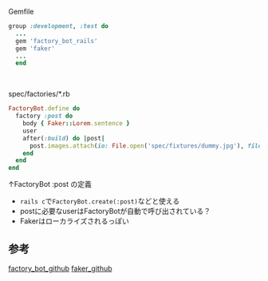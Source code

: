 Gemfile
```ruby
group :development, :test do
  ...
  gem 'factory_bot_rails'
  gem 'faker'
  ...
  end
```
<br>

spec/factories/\*.rb
```ruby
FactoryBot.define do
  factory :post do
    body { Faker::Lorem.sentence }
    user
    after(:build) do |post|
      post.images.attach(io: File.open('spec/fixtures/dummy.jpg'), filename: 'dummy.jpg', content_type: 'image/jpeg')
    end
  end
end
```
↑FactoryBot :post の定義
- `rails c`で`FactoryBot.create(:post)`などと使える
- postに必要なuserはFactoryBotが自動で呼び出されている？
- Fakerはローカライズされるっぽい

## 参考
[factory_bot_github](https://github.com/thoughtbot/factory_bot/blob/master/GETTING_STARTED.md#configure-your-test-suite)
[faker_github](https://github.com/faker-ruby/faker#generators)
